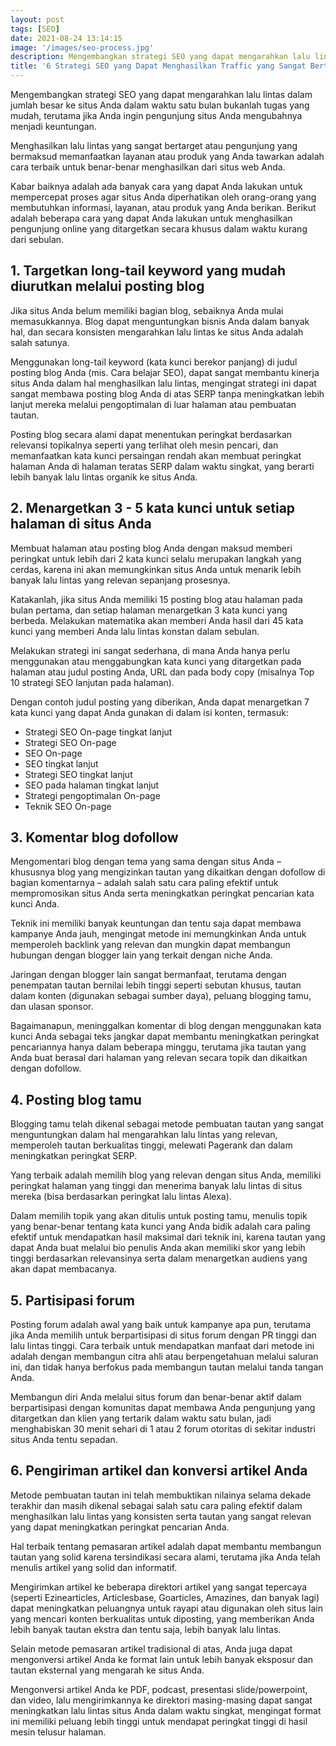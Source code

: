 ```yaml
---
layout: post
tags: [SEO]
date: 2021-08-24 13:14:15
image: '/images/seo-process.jpg'
description: Mengembangkan strategi SEO yang dapat mengarahkan lalu lintas...
title: '6 Strategi SEO yang Dapat Menghasilkan Traffic yang Sangat Bertarget'
---
```


Mengembangkan strategi SEO yang dapat mengarahkan lalu lintas dalam jumlah besar ke situs Anda dalam waktu satu bulan bukanlah tugas yang mudah, terutama jika Anda ingin pengunjung situs Anda mengubahnya menjadi keuntungan.

Menghasilkan lalu lintas yang sangat bertarget atau pengunjung yang bermaksud memanfaatkan layanan atau produk yang Anda tawarkan adalah cara terbaik untuk benar-benar menghasilkan dari situs web Anda.

Kabar baiknya adalah ada banyak cara yang dapat Anda lakukan untuk mempercepat proses agar situs Anda diperhatikan oleh orang-orang yang membutuhkan informasi, layanan, atau produk yang Anda berikan. Berikut adalah beberapa cara yang dapat Anda lakukan untuk menghasilkan pengunjung online yang ditargetkan secara khusus dalam waktu kurang dari sebulan.

## 1. Targetkan long-tail keyword yang mudah diurutkan melalui posting blog

Jika situs Anda belum memiliki bagian blog, sebaiknya Anda mulai memasukkannya. Blog dapat menguntungkan bisnis Anda dalam banyak hal, dan secara konsisten mengarahkan lalu lintas ke situs Anda adalah salah satunya.

Menggunakan long-tail keyword (kata kunci berekor panjang) di judul posting blog Anda (mis. Cara belajar SEO), dapat sangat membantu kinerja situs Anda dalam hal menghasilkan lalu lintas, mengingat strategi ini dapat sangat membawa posting blog Anda di atas SERP tanpa meningkatkan lebih lanjut mereka melalui pengoptimalan di luar halaman atau pembuatan tautan.

Posting blog secara alami dapat menentukan peringkat berdasarkan relevansi topikalnya seperti yang terlihat oleh mesin pencari, dan memanfaatkan kata kunci persaingan rendah akan membuat peringkat halaman Anda di halaman teratas SERP dalam waktu singkat, yang berarti lebih banyak lalu lintas organik ke situs Anda.

## 2. Menargetkan 3 - 5 kata kunci untuk setiap halaman di situs Anda

Membuat halaman atau posting blog Anda dengan maksud memberi peringkat untuk lebih dari 2 kata kunci selalu merupakan langkah yang cerdas, karena ini akan memungkinkan situs Anda untuk menarik lebih banyak lalu lintas yang relevan sepanjang prosesnya.

Katakanlah, jika situs Anda memiliki 15 posting blog atau halaman pada bulan pertama, dan setiap halaman menargetkan 3 kata kunci yang berbeda. Melakukan matematika akan memberi Anda hasil dari 45 kata kunci yang memberi Anda lalu lintas konstan dalam sebulan.

Melakukan strategi ini sangat sederhana, di mana Anda hanya perlu menggunakan atau menggabungkan kata kunci yang ditargetkan pada halaman atau judul posting Anda, URL dan pada body copy (misalnya Top 10 strategi SEO lanjutan pada halaman).

Dengan contoh judul posting yang diberikan, Anda dapat menargetkan 7 kata kunci yang dapat Anda gunakan di dalam isi konten, termasuk:
- Strategi SEO On-page tingkat lanjut
- Strategi SEO On-page
- SEO On-page
- SEO tingkat lanjut
- Strategi SEO tingkat lanjut
- SEO pada halaman tingkat lanjut
- Strategi pengoptimalan On-page
- Teknik SEO On-page

## 3. Komentar blog dofollow

Mengomentari blog dengan tema yang sama dengan situs Anda – khususnya blog yang mengizinkan tautan yang dikaitkan dengan dofollow di bagian komentarnya – adalah salah satu cara paling efektif untuk mempromosikan situs Anda serta meningkatkan peringkat pencarian kata kunci Anda.

Teknik ini memiliki banyak keuntungan dan tentu saja dapat membawa kampanye Anda jauh, mengingat metode ini memungkinkan Anda untuk memperoleh backlink yang relevan dan mungkin dapat membangun hubungan dengan blogger lain yang terkait dengan niche Anda.

Jaringan dengan blogger lain sangat bermanfaat, terutama dengan penempatan tautan bernilai lebih tinggi seperti sebutan khusus, tautan dalam konten (digunakan sebagai sumber daya), peluang blogging tamu, dan ulasan sponsor. 

Bagaimanapun, meninggalkan komentar di blog dengan menggunakan kata kunci Anda sebagai teks jangkar dapat membantu meningkatkan peringkat pencariannya hanya dalam beberapa minggu, terutama jika tautan yang Anda buat berasal dari halaman yang relevan secara topik dan dikaitkan dengan dofollow.

## 4. Posting blog tamu

Blogging tamu telah dikenal sebagai metode pembuatan tautan yang sangat menguntungkan dalam hal mengarahkan lalu lintas yang relevan, memperoleh tautan berkualitas tinggi, melewati Pagerank dan dalam meningkatkan peringkat SERP.

Yang terbaik adalah memilih blog yang relevan dengan situs Anda, memiliki peringkat halaman yang tinggi dan menerima banyak lalu lintas di situs mereka (bisa berdasarkan peringkat lalu lintas Alexa).

Dalam memilih topik yang akan ditulis untuk posting tamu, menulis topik yang benar-benar tentang kata kunci yang Anda bidik adalah cara paling efektif untuk mendapatkan hasil maksimal dari teknik ini, karena tautan yang dapat Anda buat melalui bio penulis Anda akan memiliki skor yang lebih tinggi berdasarkan relevansinya serta dalam menargetkan audiens yang akan dapat membacanya.

## 5. Partisipasi forum

Posting forum adalah awal yang baik untuk kampanye apa pun, terutama jika Anda memilih untuk berpartisipasi di situs forum dengan PR tinggi dan lalu lintas tinggi. Cara terbaik untuk mendapatkan manfaat dari metode ini adalah dengan membangun citra ahli atau berpengetahuan melalui saluran ini, dan tidak hanya berfokus pada membangun tautan melalui tanda tangan Anda.

Membangun diri Anda melalui situs forum dan benar-benar aktif dalam berpartisipasi dengan komunitas dapat membawa Anda pengunjung yang ditargetkan dan klien yang tertarik dalam waktu satu bulan, jadi menghabiskan 30 menit sehari di 1 atau 2 forum otoritas di sekitar industri situs Anda tentu sepadan.

## 6. Pengiriman artikel dan konversi artikel Anda

Metode pembuatan tautan ini telah membuktikan nilainya selama dekade terakhir dan masih dikenal sebagai salah satu cara paling efektif dalam menghasilkan lalu lintas yang konsisten serta tautan yang sangat relevan yang dapat meningkatkan peringkat pencarian Anda.

Hal terbaik tentang pemasaran artikel adalah dapat membantu membangun tautan yang solid karena tersindikasi secara alami, terutama jika Anda telah menulis artikel yang solid dan informatif.

Mengirimkan artikel ke beberapa direktori artikel yang sangat tepercaya (seperti Ezinearticles, Articlesbase, Goarticles, Amazines, dan banyak lagi) dapat meningkatkan peluangnya untuk rayapi atau digunakan oleh situs lain yang mencari konten berkualitas untuk diposting, yang memberikan Anda lebih banyak tautan ekstra dan tentu saja, lebih banyak lalu lintas.

Selain metode pemasaran artikel tradisional di atas, Anda juga dapat mengonversi artikel Anda ke format lain untuk lebih banyak eksposur dan tautan eksternal yang mengarah ke situs Anda.

Mengonversi artikel Anda ke PDF, podcast, presentasi slide/powerpoint, dan video, lalu mengirimkannya ke direktori masing-masing dapat sangat meningkatkan lalu lintas situs Anda dalam waktu singkat, mengingat format ini memiliki peluang lebih tinggi untuk mendapat peringkat tinggi di hasil mesin telusur halaman.

